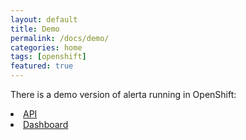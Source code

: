 ```yaml
---
layout: default
title: Demo
permalink: /docs/demo/
categories: home
tags: [openshift]
featured: true
---
```


There is a demo version of alerta running in OpenShift:

<li><a href="http://api.alerta.io/api">API</a></li>
<li><a href="http://try.alerta.io/dashboard/index.html">Dashboard</a></li>

